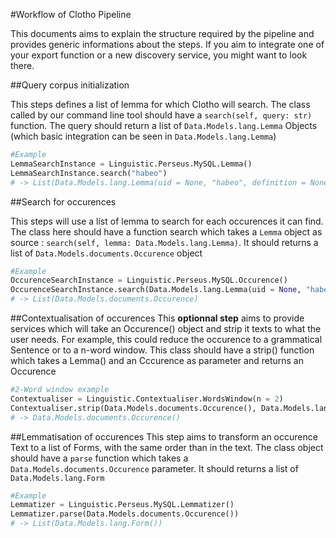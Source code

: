 #Workflow of Clotho Pipeline

This documents aims to explain the structure required by the pipeline and provides generic informations about the steps. If you aim to integrate one of your export function or a new discovery service, you might want to look there.

##Query corpus initialization

This steps defines a list of lemma for which Clotho will search. The class called by our command line tool should have a `search(self, query: str)` function. The query should return a list of `Data.Models.lang.Lemma` Objects (which basic integration can be seen in `Data.Models.lang.Lemma`)

```python
#Example
LemmaSearchInstance = Linguistic.Perseus.MySQL.Lemma()
LemmaSearchInstance.search("habeo") 
# -> List(Data.Models.lang.Lemma(uid = None, "habeo", definition = None))
```

##Search for occurences

This steps will use a list of lemma to search for each occurences it can find. The class here should have a function search which takes a `Lemma` object as source : `search(self, lemma: Data.Models.lang.Lemma)`. It should returns a list of `Data.Models.documents.Occurence` object

```python
#Example
OccurenceSearchInstance = Linguistic.Perseus.MySQL.Occurence()
OccurenceSearchInstance.search(Data.Models.lang.Lemma(uid = None, "habeo", definition = None))
# -> List(Data.Models.documents.Occurence)
```

##Contextualisation of occurences
This **optionnal step** aims to provide services which will take an Occurence() object and strip it texts to what the user needs. For example, this could reduce the occurence to a grammatical Sentence or to a n-word window. This class should have a strip() function which takes a Lemma() and an Cccurence as parameter and returns an Occurence

```python
#2-Word window example
Contextualiser = Linguistic.Contextualiser.WordsWindow(n = 2)
Contextualiser.strip(Data.Models.documents.Occurence(), Data.Models.lang.Lemma())
# -> Data.Models.documents.Occurence()
```

##Lemmatisation of occurences
This step aims to transform an occurence Text to a list of Forms, with the same order than in the text. The class object should have a `parse` function which takes a `Data.Models.documents.Occurence` parameter. It should returns a list of `Data.Models.lang.Form`

```python
#Example
Lemmatizer = Linguistic.Perseus.MySQL.Lemmatizer()
Lemmatizer.parse(Data.Models.documents.Occurence())
# -> List(Data.Models.lang.Form())
```